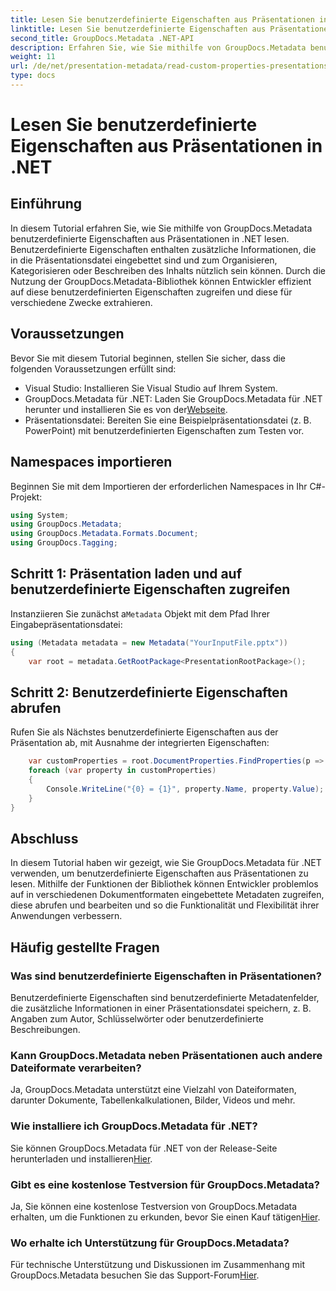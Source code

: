```yaml
---
title: Lesen Sie benutzerdefinierte Eigenschaften aus Präsentationen in .NET
linktitle: Lesen Sie benutzerdefinierte Eigenschaften aus Präsentationen in .NET
second_title: GroupDocs.Metadata .NET-API
description: Erfahren Sie, wie Sie mithilfe von GroupDocs.Metadata benutzerdefinierte Eigenschaften aus Präsentationen in .NET lesen. Metadaten effizient abrufen und abrufen.
weight: 11
url: /de/net/presentation-metadata/read-custom-properties-presentations/
type: docs
---
```

# Lesen Sie benutzerdefinierte Eigenschaften aus Präsentationen in .NET

## Einführung
In diesem Tutorial erfahren Sie, wie Sie mithilfe von GroupDocs.Metadata benutzerdefinierte Eigenschaften aus Präsentationen in .NET lesen. Benutzerdefinierte Eigenschaften enthalten zusätzliche Informationen, die in die Präsentationsdatei eingebettet sind und zum Organisieren, Kategorisieren oder Beschreiben des Inhalts nützlich sein können. Durch die Nutzung der GroupDocs.Metadata-Bibliothek können Entwickler effizient auf diese benutzerdefinierten Eigenschaften zugreifen und diese für verschiedene Zwecke extrahieren.
## Voraussetzungen
Bevor Sie mit diesem Tutorial beginnen, stellen Sie sicher, dass die folgenden Voraussetzungen erfüllt sind:
- Visual Studio: Installieren Sie Visual Studio auf Ihrem System.
-  GroupDocs.Metadata für .NET: Laden Sie GroupDocs.Metadata für .NET herunter und installieren Sie es von der[Webseite](https://releases.groupdocs.com/metadata/net/).
- Präsentationsdatei: Bereiten Sie eine Beispielpräsentationsdatei (z. B. PowerPoint) mit benutzerdefinierten Eigenschaften zum Testen vor.

## Namespaces importieren
Beginnen Sie mit dem Importieren der erforderlichen Namespaces in Ihr C#-Projekt:
```csharp
using System;
using GroupDocs.Metadata;
using GroupDocs.Metadata.Formats.Document;
using GroupDocs.Tagging;
```
## Schritt 1: Präsentation laden und auf benutzerdefinierte Eigenschaften zugreifen
 Instanziieren Sie zunächst a`Metadata` Objekt mit dem Pfad Ihrer Eingabepräsentationsdatei:
```csharp
using (Metadata metadata = new Metadata("YourInputFile.pptx"))
{
    var root = metadata.GetRootPackage<PresentationRootPackage>();
```
## Schritt 2: Benutzerdefinierte Eigenschaften abrufen
Rufen Sie als Nächstes benutzerdefinierte Eigenschaften aus der Präsentation ab, mit Ausnahme der integrierten Eigenschaften:
```csharp
    var customProperties = root.DocumentProperties.FindProperties(p => !p.Tags.Contains(Tags.Document.BuiltIn));
    foreach (var property in customProperties)
    {
        Console.WriteLine("{0} = {1}", property.Name, property.Value);
    }
}
```

## Abschluss
In diesem Tutorial haben wir gezeigt, wie Sie GroupDocs.Metadata für .NET verwenden, um benutzerdefinierte Eigenschaften aus Präsentationen zu lesen. Mithilfe der Funktionen der Bibliothek können Entwickler problemlos auf in verschiedenen Dokumentformaten eingebettete Metadaten zugreifen, diese abrufen und bearbeiten und so die Funktionalität und Flexibilität ihrer Anwendungen verbessern.

## Häufig gestellte Fragen
### Was sind benutzerdefinierte Eigenschaften in Präsentationen?
Benutzerdefinierte Eigenschaften sind benutzerdefinierte Metadatenfelder, die zusätzliche Informationen in einer Präsentationsdatei speichern, z. B. Angaben zum Autor, Schlüsselwörter oder benutzerdefinierte Beschreibungen.
### Kann GroupDocs.Metadata neben Präsentationen auch andere Dateiformate verarbeiten?
Ja, GroupDocs.Metadata unterstützt eine Vielzahl von Dateiformaten, darunter Dokumente, Tabellenkalkulationen, Bilder, Videos und mehr.
### Wie installiere ich GroupDocs.Metadata für .NET?
 Sie können GroupDocs.Metadata für .NET von der Release-Seite herunterladen und installieren[Hier](https://releases.groupdocs.com/metadata/net/).
### Gibt es eine kostenlose Testversion für GroupDocs.Metadata?
 Ja, Sie können eine kostenlose Testversion von GroupDocs.Metadata erhalten, um die Funktionen zu erkunden, bevor Sie einen Kauf tätigen[Hier](https://releases.groupdocs.com/).
### Wo erhalte ich Unterstützung für GroupDocs.Metadata?
 Für technische Unterstützung und Diskussionen im Zusammenhang mit GroupDocs.Metadata besuchen Sie das Support-Forum[Hier](https://forum.groupdocs.com/c/metadata/14).